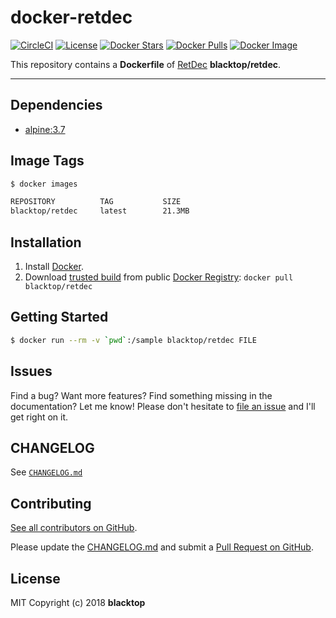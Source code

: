 # docker-retdec

[![CircleCI](https://circleci.com/gh/blacktop/docker-retdec.png?style=shield)](https://circleci.com/gh/blacktop/docker-retdec) [![License](http://img.shields.io/:license-mit-blue.svg)](http://doge.mit-license.org) [![Docker Stars](https://img.shields.io/docker/stars/blacktop/retdec.svg)](https://hub.docker.com/r/blacktop/retdec/) [![Docker Pulls](https://img.shields.io/docker/pulls/blacktop/retdec.svg)](https://hub.docker.com/r/blacktop/retdec/) [![Docker Image](https://img.shields.io/badge/docker%20image-21.3MB-blue.svg)](https://hub.docker.com/r/blacktop/retdec/)

This repository contains a **Dockerfile** of [RetDec](https://github.com/avast-tl/retdec) **blacktop/retdec**.

--------------------------------------------------------------------------------

## Dependencies

- [alpine:3.7](https://hub.docker.com/_/alpine/)

## Image Tags

```bash
$ docker images

REPOSITORY          TAG           SIZE
blacktop/retdec     latest        21.3MB
```

## Installation

1. Install [Docker](https://docs.docker.com).
2. Download [trusted build](https://hub.docker.com/r/blacktop/retdec/) from public [Docker Registry](https://hub.docker.com): `docker pull blacktop/retdec`

## Getting Started

```sh
$ docker run --rm -v `pwd`:/sample blacktop/retdec FILE
```

## Issues

Find a bug? Want more features? Find something missing in the documentation? Let me know! Please don't hesitate to [file an issue](https://github.com/blacktop/docker-retdec/issues/new) and I'll get right on it.

## CHANGELOG

See [`CHANGELOG.md`](https://github.com/blacktop/docker-retdec/blob/master/CHANGELOG.md)

## Contributing

[See all contributors on GitHub](https://github.com/blacktop/docker-retdec/graphs/contributors).

Please update the [CHANGELOG.md](https://github.com/blacktop/docker-retdec/blob/master/CHANGELOG.md) and submit a [Pull Request on GitHub](https://help.github.com/articles/using-pull-requests/).

## License

MIT Copyright (c) 2018 **blacktop**
